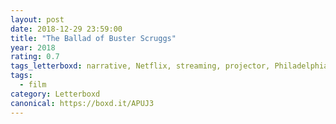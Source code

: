 ```yaml
---
layout: post 
date: 2018-12-29 23:59:00
title: "The Ballad of Buster Scruggs"
year: 2018
rating: 0.7
tags_letterboxd: narrative, Netflix, streaming, projector, Philadelphia, Leah
tags:
  - film
category: Letterboxd
canonical: https://boxd.it/APUJ3
---
```

